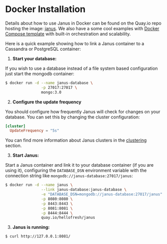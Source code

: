 # Docker Installation

Details about how to use Janus in Docker can be found on the Quay.io repo hosting the image: [janus](https://quay.io/repository/hellofresh/janus). We also have a some cool examples with [Docker Compose template](https://github.com/hellofresh/janus/blob/master/examples) with built-in orchestration and scalability.

Here is a quick example showing how to link a Janus container to a Cassandra or PostgreSQL container:

1. **Start your database:**

If you wish to use a database instead of a file system based configuration just start the mongodb container:

```sh
$ docker run -d --name janus-database \
                -p 27017:27017 \
                mongo:3.0
```

2. **Configure the update frequency**

You should configure how frequently Janus will check for changes on your database. You can set this by changing the cluster configuration:

```toml
[cluster]
  UpdateFrequency = "5s"
```

You can find more information about Janus clusters in the [clustering](../clustering/clustering.md) section.

3. **Start Janus:**

Start a Janus container and link it to your database container (if you are using it), configuring the `DATABASE_DSN` environment variable with the connection string like `mongodb://janus-database:27017/janus`:

```sh
$ docker run -d --name janus \
                --link janus-database:janus-database \
                -e "DATABASE_DSN=mongodb://janus-database:27017/janus" \
                -p 8080:8080 \
                -p 8443:8443 \
                -p 8081:8081 \
                -p 8444:8444 \
                quay.io/hellofresh/janus
```

3. **Janus is running:**

```sh
$ curl http://127.0.0.1:8081/
```
